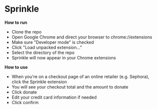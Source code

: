 # Sprinkle

**How to run**
- Clone the repo
- Open Google Chrome and direct your browser to chrome://extensions
- Make sure "Developer mode" is checked
- Click "Load unpacked extension..."
- Select the directory of the repo
- Sprinkle will now appear in your Chrome extensions

**How to use**
- When you're on a checkout page of an online retailer (e.g. Sephora), click the Sprinkle extension
- You will see your checkout total and the amount to donate
- Click donate
- Edit your credit card information if needed
- Click confirm 
